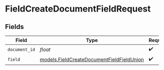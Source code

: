 # FieldCreateDocumentFieldRequest


## Fields

| Field                                                                                        | Type                                                                                         | Required                                                                                     | Description                                                                                  |
| -------------------------------------------------------------------------------------------- | -------------------------------------------------------------------------------------------- | -------------------------------------------------------------------------------------------- | -------------------------------------------------------------------------------------------- |
| `document_id`                                                                                | *float*                                                                                      | :heavy_check_mark:                                                                           | N/A                                                                                          |
| `field`                                                                                      | [models.FieldCreateDocumentFieldFieldUnion](../models/fieldcreatedocumentfieldfieldunion.md) | :heavy_check_mark:                                                                           | N/A                                                                                          |